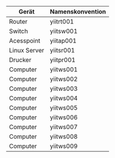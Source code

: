 | Gerät | Namenskonvention |
|-------|------------------|
| Router | yiitrt001 |
| Switch | yiitsw001 |
| Acesspoint | yiitap001 |
| Linux Server | yiitsr001 |
| Drucker | yiitpr001 |
| Computer | yiitws001 |
| Computer | yiitws002 |
| Computer | yiitws003 |
| Computer | yiitws004 |
| Computer | yiitws005 |
| Computer | yiitws006 |
| Computer | yiitws007 |
| Computer | yiitws008 |
| Computer | yiitws009 |
